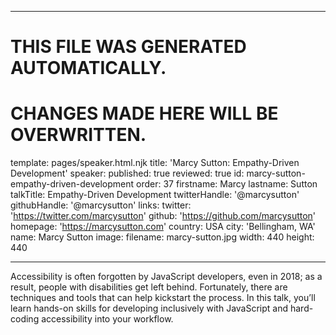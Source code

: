 ----

# THIS FILE WAS GENERATED AUTOMATICALLY.
# CHANGES MADE HERE WILL BE OVERWRITTEN.

template: pages/speaker.html.njk
title: 'Marcy Sutton: Empathy-Driven Development'
speaker:
  published: true
  reviewed: true
  id: marcy-sutton-empathy-driven-development
  order: 37
  firstname: Marcy
  lastname: Sutton
  talkTitle: Empathy-Driven Development
  twitterHandle: '@marcysutton'
  githubHandle: '@marcysutton'
  links:
    twitter: 'https://twitter.com/marcysutton'
    github: 'https://github.com/marcysutton'
    homepage: 'https://marcysutton.com'
  country: USA
  city: 'Bellingham, WA'
  name: Marcy Sutton
  image:
    filename: marcy-sutton.jpg
    width: 440
    height: 440

----

Accessibility is often forgotten by JavaScript developers, even in 2018; as a
result, people with disabilities get left behind. Fortunately, there are
techniques and tools that can help kickstart the process. In this talk, you’ll
learn hands-on skills for developing inclusively with JavaScript and
hard-coding accessibility into your workflow.